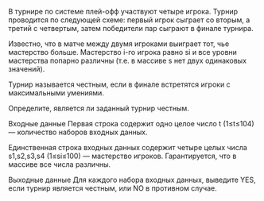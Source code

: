 В турнире по системе плей-офф участвуют четыре игрока. Турнир проводится по следующей схеме: первый игрок сыграет со вторым, а третий с четвертым, затем победители пар сыграют в финале турнира.

Известно, что в матче между двумя игроками выиграет тот, чье мастерство больше. Мастерство i-го игрока равно si и все уровни мастерства попарно различны (т.е. в массиве s нет двух одинаковых значений).

Турнир называется честным, если в финале встретятся игроки с максимальными умениями.

Определите, является ли заданный турнир честным.

Входные данные
Первая строка содержит одно целое число t (1≤t≤104) — количество наборов входных данных.

Единственная строка входных данных содержит четыре целых числа s1,s2,s3,s4 (1≤si≤100) — мастерство игроков. Гарантируется, что в массиве все числа различны.

Выходные данные
Для каждого набора входных данных, выведите YES, если турнир является честным, или NO в противном случае.